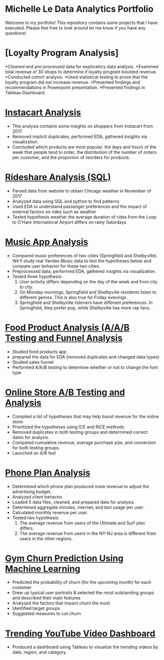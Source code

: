 
# Michelle Le Data Analytics Portfolio
Welcome to my portfolio! This repository contains some projects that I have executed. Please feel free to look around let me know if you have any questions!

# [Loyalty Program Analysis]
*Cleaned and pre-processed data for exploratory data analysis.
*Examined total revenue of 30 shops to determine if loyalty program boosted revenue.
*Conducted cohort analysis.
*Used statistical testing to prove that the loyalty program did not increase revenue.
*Presented findings and recommendations in Powerpoint presentation.
*Presented findings in Tableau Dashboard. 

# [Instacart Analysis](https://github.com/L-michelle/Projects-/tree/main/Instacart%20Analysis)
* This analysis contains some insights on shoppers from Instacart from 2017. 
* Removed implicit duplicates, performed EDA, gathered insights via visualization. 
* Concluded which products are most popular, the days and hours of the week that people tend to order, the distribution of the number of orders per customer, and the proportion of reorders for products.

# [Rideshare Analysis (SQL)](https://github.com/L-michelle/Projects/tree/main/Rideshare%20Analysis%20(SQL))
* Parsed data from website to obtain Chicago weather in November of 2017
* Analyzed data using SQL and python to find patterns 
* Used EDA to understand passenger preferences and the impact of external factors on rides such as weather
* Tested hypothesis weather the average duration of rides from the Loop to O'Hare International Airport differs on rainy Saturdays


# [Music App Analysis](https://github.com/L-michelle/Projects-/tree/main/Music)
* Compared music preferences of two cities (Springfield and Shelbyville). We'll study real Yandex.Music data to test the hypotheses below and compare user behavior for these two cities.
* Preprocessed data, performed EDA, gathered insights via visualization.
* Tested three hypothesis:
    1. User activity differs depending on the day of the week and from city to city.
    2. On Monday mornings, Springfield and Shelbyville residents listen to different genres. This is also true for Friday evenings.
    3. Springfield and Shelbyville listeners have different preferences. In Springfield, they prefer pop, while Shelbyville has more rap fans.

# [Food Product Analysis (A/A/B Testing and Funnel Analysis](https://github.com/L-michelle/Projects/tree/main/Food%20Product%20Analysis)
* Studied food products app 
* prepared the data for EDA (removed duplicates and changed data types)
* Studied sales funnel
* Performed A/A/B testing to determine whether or not to change the font type 

# [Online Store A/B Testing and Analysis](https://github.com/L-michelle/Projects-/tree/main/Online%20Store%20Analysis)
* Compiled a list of hypotheses that may help boost revenue for the online store.
* Prioritized the hypotheses using ICE and RICE methods. 
* Removed duplicates in both testing groups and determined correct dates for analysis.
* Compared cumulative revenue, average purchase size, and conversion for both testing groups. 
* Launched an A/B test 

# [Phone Plan Analysis](https://github.com/L-michelle/Projects-/tree/main/Phone%20Analysis)
* Determined which phone plan produced more revenue to adjust the advertising budget.
* Analyzed client behavior.
* Loaded 5 data files, cleaned, and prepared data for analysis.
* Determined aggregate minutes, internet, and text usage per user. 
* Calculated monthly revenue per user. 
* Tested two hypothesis:
    1. The average revenue from users of the Ultimate and Surf plan differs.
    2. The average revenue from users in the NY-NJ area is different from users in the other regions.
   
# [Gym Churn Prediction Using Machine Learning](https://github.com/L-michelle/Projects/tree/main/Gym%20Churn%20Prediction)
* Predicted the probability of churn (for the upcoming month) for each customer
* Drew up typical user portraits & selected the most outstanding groups and described their main features
* Analyzed the factors that impact churn the most
* Identified target groups
* Suggested measures to cut churn

# [Trending YouTube Video Dashboard](https://github.com/L-michelle/Projects-/tree/main/Trending%20YouTube%20Videos%20Dashboard)
* Produced a dashboard using Tableau to visualize the trending videos by date, region, and category. 
